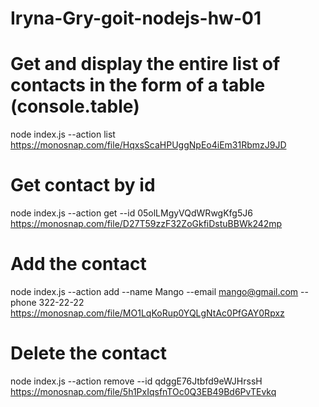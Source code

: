 # Iryna-Gry-goit-nodejs-hw-01

# Get and display the entire list of contacts in the form of a table (console.table)

node index.js --action list
https://monosnap.com/file/HqxsScaHPUggNpEo4iEm31RbmzJ9JD

# Get contact by id

node index.js --action get --id 05olLMgyVQdWRwgKfg5J6
https://monosnap.com/file/D27T59zzF32ZoGkfiDstuBBWk242mp

# Add the contact

node index.js --action add --name Mango --email mango@gmail.com --phone 322-22-22
https://monosnap.com/file/MO1LqKoRup0YQLgNtAc0PfGAY0Rpxz

# Delete the contact

node index.js --action remove --id qdggE76Jtbfd9eWJHrssH
https://monosnap.com/file/5h1PxIqsfnTOc0Q3EB49Bd6PvTEvkq
